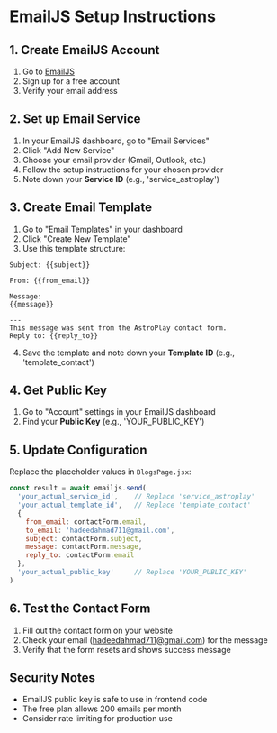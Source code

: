 # EmailJS Setup Instructions

## 1. Create EmailJS Account
1. Go to [EmailJS](https://www.emailjs.com/)
2. Sign up for a free account
3. Verify your email address

## 2. Set up Email Service
1. In your EmailJS dashboard, go to "Email Services"
2. Click "Add New Service"
3. Choose your email provider (Gmail, Outlook, etc.)
4. Follow the setup instructions for your chosen provider
5. Note down your **Service ID** (e.g., 'service_astroplay')

## 3. Create Email Template
1. Go to "Email Templates" in your dashboard
2. Click "Create New Template"
3. Use this template structure:

```
Subject: {{subject}}

From: {{from_email}}

Message:
{{message}}

---
This message was sent from the AstroPlay contact form.
Reply to: {{reply_to}}
```

4. Save the template and note down your **Template ID** (e.g., 'template_contact')

## 4. Get Public Key
1. Go to "Account" settings in your EmailJS dashboard
2. Find your **Public Key** (e.g., 'YOUR_PUBLIC_KEY')

## 5. Update Configuration
Replace the placeholder values in `BlogsPage.jsx`:

```javascript
const result = await emailjs.send(
  'your_actual_service_id',    // Replace 'service_astroplay'
  'your_actual_template_id',   // Replace 'template_contact'
  {
    from_email: contactForm.email,
    to_email: 'hadeedahmad711@gmail.com',
    subject: contactForm.subject,
    message: contactForm.message,
    reply_to: contactForm.email
  },
  'your_actual_public_key'     // Replace 'YOUR_PUBLIC_KEY'
)
```

## 6. Test the Contact Form
1. Fill out the contact form on your website
2. Check your email (hadeedahmad711@gmail.com) for the message
3. Verify that the form resets and shows success message

## Security Notes
- EmailJS public key is safe to use in frontend code
- The free plan allows 200 emails per month
- Consider rate limiting for production use

